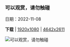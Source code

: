 ### 可以观赏，请勿触碰

日期：2022-11-08

**下载**  |  [1920x1080](https://cn.bing.com/th?id=OHR.HedgehogNest_ZH-CN0781850458_1920x1080.jpg)  |  [4642x2611](https://cn.bing.com/th?id=OHR.HedgehogNest_ZH-CN0781850458_UHD.jpg)

![可以观赏，请勿触碰](https://cn.bing.com/th?id=OHR.HedgehogNest_ZH-CN0781850458_1920x1080.jpg "萨塞克斯郡的西欧刺猬，英国 (© Jules Cox/Minden Pictures)")

